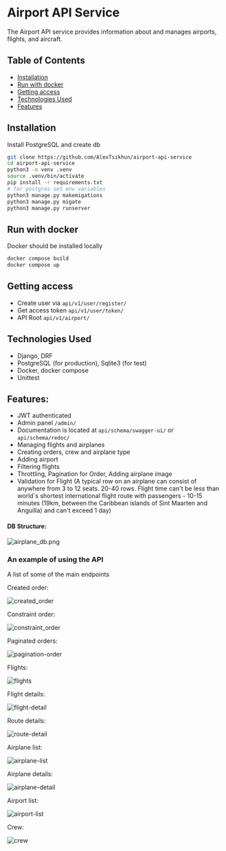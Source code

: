 # Airport API Service

The Airport API service provides information about and manages airports, flights, and aircraft.

## Table of Contents

- [Installation](#installation)
- [Run with docker](#run-with-docker)
- [Getting access](#getting-access)
- [Technologies Used](#technologies-used)
- [Features](#features)

## Installation

Install PostgreSQL and create db

```bash
git clone https://github.com/AlexTsikhun/airport-api-service
cd airport-api-service
python3 -m venv .venv
source .venv/bin/activate
pip install -r requirements.txt
# for postgres set env variables
python3 manage.py makemigations
python3 manage.py migate
python3 manage.py runserver

```

## Run with docker
Docker should be installed locally

```bash
docker compose build
docker compose up
```

## Getting access

- Create user via `api/v1/user/register/`
- Get access token `api/v1/user/token/`
- API Root `api/v1/airport/`

## Technologies Used

- Django, DRF
- PostgreSQL (for production), Sqlite3 (for test)
- Docker, docker compose
- Unittest

## Features:
- JWT authenticated
- Admin panel `/admin/`
- Documentation is located at `api/schema/swagger-ui/` or `api/schema/redoc/`
- Managing flights and airplanes
- Creating orders, crew and airplane type
- Adding airport
- Filtering flights
- Throttling, Pagination for Order, Adding airplane image 
- Validation for Flight (A typical row on an airplane can consist of anywhere from 3 to 12 seats.
20-40 rows. Flight time can't be less than world`s shortest international flight route with
passengers - 10-15 minutes (19km, between the Caribbean islands of Sint Maarten and Anguilla)
and can't exceed 1 day)


#### DB Structure:
![airplane_db.png](images%2Fairplane_db.png)

### An example of using the API

A list of some of the main endpoints

Created order:

![created_order](images/created_order.png)

Constraint order:

![constraint_order](images/constraint_order.png)

Paginated orders:

![pagination-order](images/pagination-order.png)

Flights:

![flights](images/flights.png)

Flight details:

![flight-detail](images/flight-detail.png)

Route details:

![route-detail](images/route-detail.png)

Airplane list:

![airplane-list](images/airplane-list.png)

Airplane details:

![airplane-detail](images/airplane-detail.png)

Airport list:

![airport-list](images/airport-list.png)

Crew:

![crew](images/crew.png)
